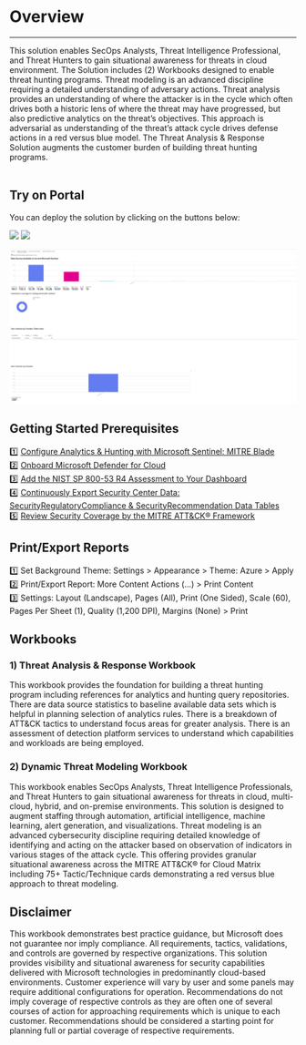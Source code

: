 # Overview
---
This solution enables SecOps Analysts, Threat Intelligence Professional, and Threat Hunters to gain situational awareness for threats in cloud environment. The Solution includes (2) Workbooks  designed to enable threat hunting programs. Threat modeling is an advanced discipline requiring a detailed understanding of adversary actions. Threat analysis provides an understanding of where the attacker is in the cycle which often drives both a historic lens of where the threat may have progressed, but also predictive analytics on the threat’s objectives. This approach is adversarial as understanding of the threat’s attack cycle drives defense actions in a red versus blue model. The Threat Analysis & Response Solution augments the customer burden of building threat hunting programs. <br>
<br>

## Try on Portal
You can deploy the solution by clicking on the buttons below:

<a href="https://portal.azure.com/#create/Microsoft.Template/uri/https%3A%2F%2Fraw.githubusercontent.com%2FAzure%2FAzure-Sentinel%2Fmaster%2FSolutions%2FThreatAnalysis%26Response%2FPackage%2FmainTemplate.json" target="_blank"><img src="https://aka.ms/deploytoazurebutton"/></a>
<a href="https://portal.azure.us/#create/Microsoft.Template/uri/https%3A%2F%2Fraw.githubusercontent.com%2FAzure%2FAzure-Sentinel%2Fmaster%2FSolutions%2FThreatAnalysis%26Response%2FPackage%2FmainTemplate.json" target="_blank"><img src="https://aka.ms/deploytoazuregovbutton"/></a>

![Workbook Overview](https://github.com/Azure/Azure-Sentinel/blob/master/Solutions/ThreatAnalysis%26Response/Workbooks/Images/ThreatAnalysis%26ResponseWhite1.png?raw=true)

## Getting Started Prerequisites
1️⃣ [Configure Analytics & Hunting with Microsoft Sentinel: MITRE Blade](https://docs.microsoft.com/azure/sentinel/mitre-coverage)<br>
2️⃣ [Onboard Microsoft Defender for Cloud](https://docs.microsoft.com/azure/defender-for-cloud/get-started)<br>
3️⃣ [Add the NIST SP 800-53 R4 Assessment to Your Dashboard](https://docs.microsoft.com/azure/security-center/update-regulatory-compliance-packages#add-a-regulatory-standard-to-your-dashboard)<br>
4️⃣ [Continuously Export Security Center Data: SecurityRegulatoryCompliance & SecurityRecommendation Data Tables](https://docs.microsoft.com/azure/security-center/continuous-export)<br>
5️⃣ [Review Security Coverage by the MITRE ATT&CK® Framework](https://docs.microsoft.com/azure/sentinel/mitre-coverage)<br>

## Print/Export Reports
1️⃣ Set Background Theme: Settings > Appearance > Theme: Azure > Apply<br>
2️⃣ Print/Export Report: More Content Actions (...) > Print Content<br>
3️⃣ Settings: Layout (Landscape), Pages (All), Print (One Sided), Scale (60), Pages Per Sheet (1), Quality (1,200 DPI), Margins (None) > Print<br>

## Workbooks
### 1) Threat Analysis & Response Workbook
This workbook provides the foundation for building a threat hunting program including references for analytics and hunting query repositories. There are data source statistics to baseline available data sets which is helpful in planning selection of analytics rules. There is a breakdown of ATT&CK tactics to understand focus areas for greater analysis. There is an assessment of detection platform services to understand which capabilities and workloads are being employed. <br>
### 2) Dynamic Threat Modeling Workbook
This workbook enables SecOps Analysts, Threat Intelligence Professionals, and Threat Hunters to gain situational awareness for threats in cloud, multi-cloud, hybrid, and on-premise environments. This solution is designed to augment staffing through automation, artificial intelligence, machine learning, alert generation, and visualizations. Threat modeling is an advanced cybersecurity discipline requiring detailed knowledge of identifying and acting on the attacker based on observation of indicators in various stages of the attack cycle. This offering provides granular situational awareness across the MITRE ATT&CK® for Cloud Matrix including 75+ Tactic/Technique cards demonstrating a red versus blue approach to threat modeling.<br>

## Disclaimer
This workbook demonstrates best practice guidance, but Microsoft does not guarantee nor imply compliance. All requirements, tactics, validations, and controls are governed by respective organizations. This solution provides visibility and situational awareness for security capabilities delivered with Microsoft technologies in predominantly cloud-based environments. Customer experience will vary by user and some panels may require additional configurations for operation. Recommendations do not imply coverage of respective controls as they are often one of several courses of action for approaching requirements which is unique to each customer. Recommendations should be considered a starting point for planning full or partial coverage of respective requirements. 
